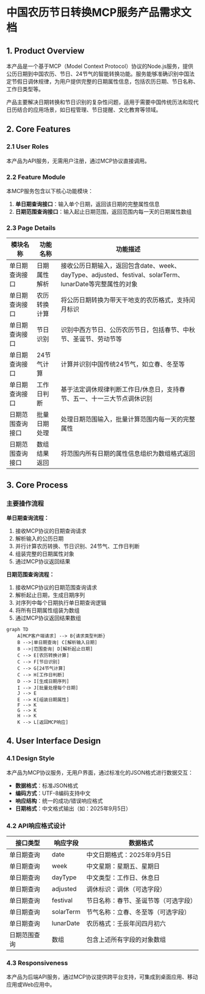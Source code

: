 # 中国农历节日转换MCP服务产品需求文档

## 1. Product Overview

本产品是一个基于MCP（Model Context Protocol）协议的Node.js服务，提供公历日期到中国农历、节日、24节气的智能转换功能。服务能够准确识别中国法定节假日调休规律，为用户提供完整的日期属性信息，包括农历日期、节日名称、工作日类型等。

产品主要解决日期转换和节日识别的复杂性问题，适用于需要中国传统历法和现代日历结合的应用场景，如日程管理、节日提醒、文化教育等领域。

## 2. Core Features

### 2.1 User Roles

本产品为API服务，无需用户注册，通过MCP协议直接调用。

### 2.2 Feature Module

本MCP服务包含以下核心功能模块：

1. **单日期查询接口**：输入单个日期，返回该日期的完整属性信息
2. **日期范围查询接口**：输入起止日期范围，返回范围内每一天的日期属性数组

### 2.3 Page Details

| 模块名称         | 功能名称     | 功能描述                                                                                                |
| ---------------- | ------------ | ------------------------------------------------------------------------------------------------------- |
| 单日期查询接口   | 日期属性解析 | 接收公历日期输入，返回包含date、week、dayType、adjusted、festival、solarTerm、lunarDate等完整属性的对象 |
| 单日期查询接口   | 农历转换计算 | 将公历日期转换为带天干地支的农历格式，支持闰月标识                                                      |
| 单日期查询接口   | 节日识别     | 识别中西方节日、公历农历节日，包括春节、中秋节、圣诞节、劳动节等                                        |
| 单日期查询接口   | 24节气计算   | 计算并识别中国传统24节气，如立春、冬至等                                                                |
| 单日期查询接口   | 工作日判断   | 基于法定调休规律判断工作日/休息日，支持春节、五一、十一三大节点调休识别                                 |
| 日期范围查询接口 | 批量日期处理 | 处理日期范围输入，批量计算范围内每一天的完整属性                                                        |
| 日期范围查询接口 | 数组结果返回 | 将范围内所有日期的属性信息组织为数组格式返回                                                            |

## 3. Core Process

### 主要操作流程

**单日期查询流程：**

1. 接收MCP协议的日期查询请求
2. 解析输入的公历日期
3. 并行计算农历转换、节日识别、24节气、工作日判断
4. 组装完整的日期属性对象
5. 通过MCP协议返回结果

**日期范围查询流程：**

1. 接收MCP协议的日期范围查询请求
2. 解析起止日期，生成日期序列
3. 对序列中每个日期执行单日期查询逻辑
4. 将所有日期属性组装为数组
5. 通过MCP协议返回结果数组

```mermaid
graph TD
    A[MCP客户端请求] --> B{请求类型判断}
    B -->|单日期查询| C[解析输入日期]
    B -->|范围查询| D[解析起止日期]
    C --> E[农历转换计算]
    C --> F[节日识别]
    C --> G[24节气计算]
    C --> H[工作日判断]
    D --> I[生成日期序列]
    I --> J[批量处理每个日期]
    J --> E
    E --> K[组装日期属性]
    F --> K
    G --> K
    H --> K
    K --> L[返回MCP响应]
```

## 4. User Interface Design

### 4.1 Design Style

本产品为MCP协议服务，无用户界面，通过标准化的JSON格式进行数据交互：

- **数据格式**：标准JSON格式
- **编码方式**：UTF-8编码支持中文
- **响应结构**：统一的成功/错误响应格式
- **日期格式**：中文格式输出（如：2025年9月5日）

### 4.2 API响应格式设计

| 接口类型     | 响应字段  | 数据格式                             |
| ------------ | --------- | ------------------------------------ |
| 单日期查询   | date      | 中文日期格式：2025年9月5日           |
| 单日期查询   | week      | 中文星期：星期五、星期日             |
| 单日期查询   | dayType   | 中文类型：工作日、休息日             |
| 单日期查询   | adjusted  | 调休标识：调休（可选字段）           |
| 单日期查询   | festival  | 节日名称：春节、圣诞节等（可选字段） |
| 单日期查询   | solarTerm | 节气名称：立春、冬至等（可选字段）   |
| 单日期查询   | lunarDate | 农历格式：壬辰年闰四月初六           |
| 日期范围查询 | 数组      | 包含上述所有字段的对象数组           |

### 4.3 Responsiveness

本产品为后端API服务，通过MCP协议提供跨平台支持，可集成到桌面应用、移动应用或Web应用中。
